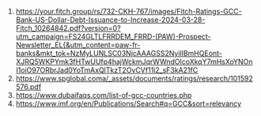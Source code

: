 1. https://your.fitch.group/rs/732-CKH-767/images/Fitch-Ratings-GCC-Bank-US-Dollar-Debt-Issuance-to-Increase-2024-03-28-Fitch_10264842.pdf?version=0?utm_campaign=FS24GLTLFRRDEM_FRRD-(PAW)-Prospect-Newsletter_EL{&utm_content=paw-fr-banks&mkt_tok=NzMyLUNLSC03NjcAAAGSS2NyilIBmHQEont-XJRQ5WKPYmk3fHTwUUfp4hajWckmJqrWWndOlcoXkqY7mHsXoYNOnI1oiO97ORbrJad0YoTmAxQlTkzT2OvCVf11i2_sF3kA21fC
2. https://www.spglobal.coma/_assets/documents/ratings/research/101592576.pdf
3. https://www.dubaifaqs.com/list-of-gcc-countries.php
4. https://www.imf.org/en/Publications/Search#q=GCC&sort=relevancy
